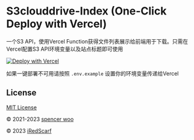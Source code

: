 # S3clouddrive-Index (One-Click Deploy with Vercel)

一个S3 API，使用Vercel Function获得文件列表展示给前端用于下载。只需在Vercel配置S3 API环境变量以及站点标题即可使用

[![Deploy with Vercel](https://vercel.com/button)](https://vercel.com/new/clone?repository-url=https://github.com/afoim/S3cloudrive-index&env=S3_ENDPOINT,S3_REGION,S3_BUCKET,S3_ACCESS_KEY_ID,S3_SECRET_ACCESS_KEY,S3_ROOT_DIRECTORY,NEXT_PUBLIC_SITE_TITLE)

如果一键部署不可用请按照 `.env.example` 设置你的环境变量传递给Vercel

## License

[MIT License](LICENSE)

© 2021-2023 [spencer woo](https://spencerwoo.com)

© 2023 [iRedScarf](https://github.com/iRedScarf)
